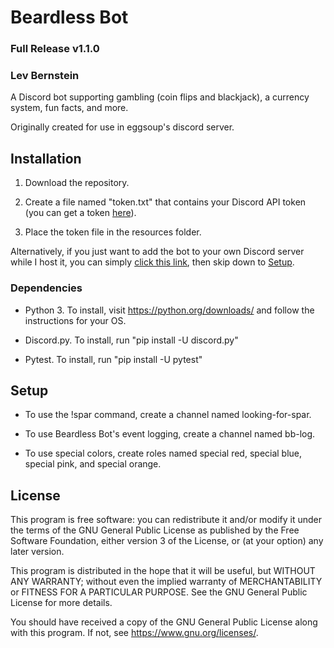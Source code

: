 # Beardless Bot

### Full Release v1.1.0

### Lev Bernstein

A Discord bot supporting gambling (coin flips and blackjack),
a currency system, fun facts, and more.

Originally created for use in eggsoup's discord server. 

## Installation

1. Download the repository.

2. Create a file named "token.txt" that contains your Discord API token (you can get a token [here](https://discord.com/developers/applications)).

3. Place the token file in the resources folder.

Alternatively, if you just want to add the bot to your own Discord server while I host it, you can simply [click this link](https://discord.com/api/oauth2/authorize?client_id=654133911558946837&permissions=8&scope=bot), then skip down to [Setup](#setup).

### Dependencies

* Python 3. To install, visit https://python.org/downloads/ and follow the instructions for your OS.

* Discord.py. To install, run "pip install -U discord.py"

* Pytest. To install, run "pip install -U pytest"

## Setup

* To use the !spar command, create a channel named looking-for-spar.

* To use Beardless Bot's event logging, create a channel named bb-log.

* To use special colors, create roles named special red, special blue, special pink, and special orange.

## License
This program is free software: you can redistribute it and/or modify
it under the terms of the GNU General Public License as published by
the Free Software Foundation, either version 3 of the License, or
(at your option) any later version.

This program is distributed in the hope that it will be useful,
but WITHOUT ANY WARRANTY; without even the implied warranty of
MERCHANTABILITY or FITNESS FOR A PARTICULAR PURPOSE.  See the
GNU General Public License for more details.

You should have received a copy of the GNU General Public License
along with this program.  If not, see <https://www.gnu.org/licenses/>.
